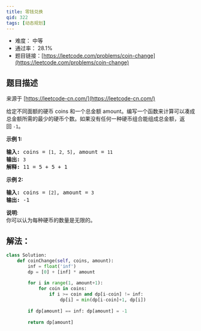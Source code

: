 ```yaml
---
title: 零钱兑换
qid: 322
tags: [动态规划]
---
```



- 难度： 中等
- 通过率： 28.1%
- 题目链接：[https://leetcode.com/problems/coin-change](https://leetcode.com/problems/coin-change)


## 题目描述

来源于 [https://leetcode-cn.com/](https://leetcode-cn.com/)

<p>给定不同面额的硬币 coins 和一个总金额 amount。编写一个函数来计算可以凑成总金额所需的最少的硬币个数。如果没有任何一种硬币组合能组成总金额，返回&nbsp;<code>-1</code>。</p>

<p><strong>示例&nbsp;1:</strong></p>

<pre><strong>输入: </strong>coins = <code>[1, 2, 5]</code>, amount = <code>11</code>
<strong>输出: </strong><code>3</code> 
<strong>解释:</strong> 11 = 5 + 5 + 1</pre>

<p><strong>示例 2:</strong></p>

<pre><strong>输入: </strong>coins = <code>[2]</code>, amount = <code>3</code>
<strong>输出: </strong>-1</pre>

<p><strong>说明</strong>:<br>
你可以认为每种硬币的数量是无限的。</p>


## 解法：

```python
class Solution:
    def coinChange(self, coins, amount):
        inf = float('inf')
        dp = [0] + [inf] * amount
        
        for i in range(1, amount+1):
            for coin in coins:
                if i >= coin and dp[i-coin] != inf:
                    dp[i] = min(dp[i-coin]+1, dp[i])
                    
        if dp[amount] == inf: dp[amount] = -1
            
        return dp[amount]
```